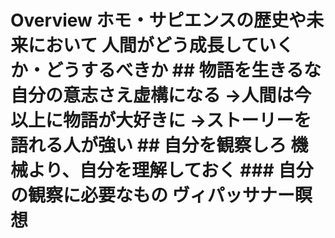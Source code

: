 # Overview ホモ・サピエンスの歴史や未来において 人間がどう成長していくか・どうするべきか ## 物語を生きるな 自分の意志さえ虚構になる →人間は今以上に物語が大好きに →ストーリーを語れる人が強い ## 自分を観察しろ 機械より、自分を理解しておく ### 自分の観察に必要なもの ヴィパッサナー瞑想

